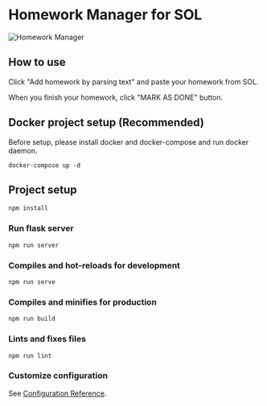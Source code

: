 # Homework Manager for SOL

![Homework Manager](https://i.imgur.com/mjLMYNz.png)

## How to use

Click "Add homework by parsing text" and paste your homework from SOL.

When you finish your homework, click "MARK AS DONE" button.

## Docker project setup (Recommended)

Before setup, please install docker and docker-compose and run docker daemon.

```
docker-compose up -d
```
## Project setup

```
npm install
```

### Run flask server

```
npm run server
```

### Compiles and hot-reloads for development

```
npm run serve
```
### Compiles and minifies for production

```
npm run build
```

### Lints and fixes files

```
npm run lint
```

### Customize configuration

See [Configuration Reference](https://cli.vuejs.org/config/).
